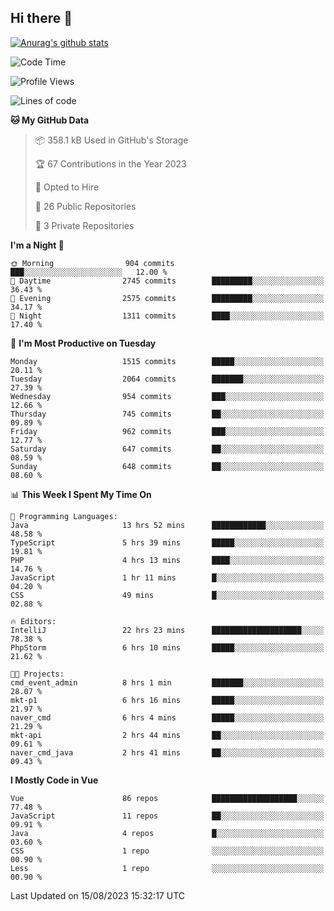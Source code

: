 ## Hi there 👋

[![Anurag's github stats](https://github-readme-stats.vercel.app/api?username=Songwonseok)](https://github.com/anuraghazra/github-readme-stats)



<!--START_SECTION:waka-->
![Code Time](http://img.shields.io/badge/Code%20Time-2%2C451%20hrs%203%20mins-blue)

![Profile Views](http://img.shields.io/badge/Profile%20Views-0-blue)

![Lines of code](https://img.shields.io/badge/From%20Hello%20World%20I%27ve%20Written-35.0%20million%20lines%20of%20code-blue)

**🐱 My GitHub Data** 

> 📦 358.1 kB Used in GitHub's Storage 
 > 
> 🏆 67 Contributions in the Year 2023
 > 
> 💼 Opted to Hire
 > 
> 📜 26 Public Repositories 
 > 
> 🔑 3 Private Repositories 
 > 
**I'm a Night 🦉** 

```text
🌞 Morning                904 commits         ███░░░░░░░░░░░░░░░░░░░░░░   12.00 % 
🌆 Daytime                2745 commits        █████████░░░░░░░░░░░░░░░░   36.43 % 
🌃 Evening                2575 commits        █████████░░░░░░░░░░░░░░░░   34.17 % 
🌙 Night                  1311 commits        ████░░░░░░░░░░░░░░░░░░░░░   17.40 % 
```
📅 **I'm Most Productive on Tuesday** 

```text
Monday                   1515 commits        █████░░░░░░░░░░░░░░░░░░░░   20.11 % 
Tuesday                  2064 commits        ███████░░░░░░░░░░░░░░░░░░   27.39 % 
Wednesday                954 commits         ███░░░░░░░░░░░░░░░░░░░░░░   12.66 % 
Thursday                 745 commits         ██░░░░░░░░░░░░░░░░░░░░░░░   09.89 % 
Friday                   962 commits         ███░░░░░░░░░░░░░░░░░░░░░░   12.77 % 
Saturday                 647 commits         ██░░░░░░░░░░░░░░░░░░░░░░░   08.59 % 
Sunday                   648 commits         ██░░░░░░░░░░░░░░░░░░░░░░░   08.60 % 
```


📊 **This Week I Spent My Time On** 

```text
💬 Programming Languages: 
Java                     13 hrs 52 mins      ████████████░░░░░░░░░░░░░   48.58 % 
TypeScript               5 hrs 39 mins       █████░░░░░░░░░░░░░░░░░░░░   19.81 % 
PHP                      4 hrs 13 mins       ████░░░░░░░░░░░░░░░░░░░░░   14.76 % 
JavaScript               1 hr 11 mins        █░░░░░░░░░░░░░░░░░░░░░░░░   04.20 % 
CSS                      49 mins             █░░░░░░░░░░░░░░░░░░░░░░░░   02.88 % 

🔥 Editors: 
IntelliJ                 22 hrs 23 mins      ████████████████████░░░░░   78.38 % 
PhpStorm                 6 hrs 10 mins       █████░░░░░░░░░░░░░░░░░░░░   21.62 % 

🐱‍💻 Projects: 
cmd_event_admin          8 hrs 1 min         ███████░░░░░░░░░░░░░░░░░░   28.07 % 
mkt-p1                   6 hrs 16 mins       █████░░░░░░░░░░░░░░░░░░░░   21.97 % 
naver_cmd                6 hrs 4 mins        █████░░░░░░░░░░░░░░░░░░░░   21.29 % 
mkt-api                  2 hrs 44 mins       ██░░░░░░░░░░░░░░░░░░░░░░░   09.61 % 
naver_cmd_java           2 hrs 41 mins       ██░░░░░░░░░░░░░░░░░░░░░░░   09.43 % 
```

**I Mostly Code in Vue** 

```text
Vue                      86 repos            ███████████████████░░░░░░   77.48 % 
JavaScript               11 repos            ██░░░░░░░░░░░░░░░░░░░░░░░   09.91 % 
Java                     4 repos             █░░░░░░░░░░░░░░░░░░░░░░░░   03.60 % 
CSS                      1 repo              ░░░░░░░░░░░░░░░░░░░░░░░░░   00.90 % 
Less                     1 repo              ░░░░░░░░░░░░░░░░░░░░░░░░░   00.90 % 
```




 Last Updated on 15/08/2023 15:32:17 UTC
<!--END_SECTION:waka-->
